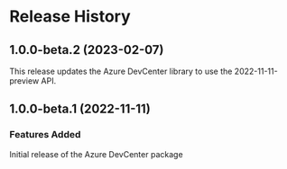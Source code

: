 # Release History

## 1.0.0-beta.2 (2023-02-07)

This release updates the Azure DevCenter library to use the 2022-11-11-preview API.

## 1.0.0-beta.1 (2022-11-11)

### Features Added
Initial release of the Azure DevCenter package

